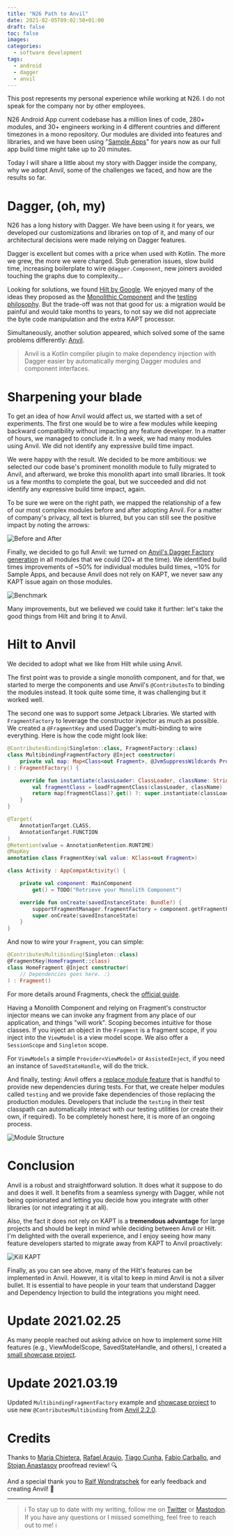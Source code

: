 ```yaml
---
title: "N26 Path to Anvil"
date: 2021-02-05T09:02:50+01:00
draft: false
toc: false
images:
categories:
  - software development
tags:
  - android
  - dagger
  - anvil
---
```


This post represents my personal experience while working at N26. I do not speak for the company nor by other employees.

N26 Android App current codebase has a million lines of code, 280+ modules, and 30+ engineers working in 4 different countries and different timezones in a mono repository. Our modules are divided into features and libraries, and we have been using "[Sample Apps](https://cashapp.github.io/2020-08-25/attacking-build-times-with-sample-apps)" for years now as our full app build time might take up to 20 minutes.

Today I will share a little about my story with Dagger inside the company, why we adopt Anvil, some of the challenges we faced, and how are the results so far.

# Dagger, (oh, my)

N26 has a long history with Dagger. We have been using it for years, we developed our customizations and libraries on top of it, and many of our architectural decisions were made relying on Dagger features.

Dagger is excellent but comes with a price when used with Kotlin. The more we grew, the more we were charged. Stub generation issues, slow build time, increasing boilerplate to wire `@dagger.Component`, new joiners avoided touching the graphs due to complexity...

Looking for solutions, we found [Hilt by Google](https://dagger.dev/hilt/). We enjoyed many of the ideas they proposed as the [Monolithic Component](https://dagger.dev/hilt/monolithic.html) and the [testing philosophy](https://dagger.dev/hilt/testing.html). But the trade-off was not that good for us: a migration would be painful and would take months to years, to not say we did not appreciate the byte code manipulation and the extra KAPT processor.

Simultaneously, another solution appeared, which solved some of the same problems differently: [Anvil](https://github.com/square/anvil).

> Anvil is a Kotlin compiler plugin to make dependency injection with Dagger easier by automatically merging Dagger modules and component interfaces.

# Sharpening your blade

To get an idea of how Anvil would affect us, we started with a set of experiments. The first one would be to wire a few modules while keeping backward compatibility without impacting any feature developer. In a matter of hours, we managed to conclude it. In a week, we had many modules using Anvil. We did not identify any expressive build time impact.

We were happy with the result. We decided to be more ambitious: we selected our code base's prominent monolith module to fully migrated to Anvil, and afterward, we broke this monolith apart into small libraries. It took us a few months to complete the goal, but we succeeded and did not identify any expressive build time impact, again.

To be sure we were on the right path, we mapped the relationship of a few of our most complex modules before and after adopting Anvil. For a matter of company's privacy, all text is blurred, but you can still see the positive impact by noting the arrows:

![Before and After](/images/2021/02/05/before-and-after.png)

Finally, we decided to go full Anvil: we turned on [Anvil's Dagger Factory generation](https://github.com/square/anvil#dagger-factory-generation) in all modules that we could (20+ at the time). We identified build times improvements of ~50% for individual modules build times, ~10% for Sample Apps, and because Anvil does not rely on KAPT, we never saw any KAPT issue again on those modules.

![Benchmark](/images/2021/02/05/benchmark.png)

Many improvements, but we believed we could take it further: let's take the good things from Hilt and bring it to Anvil.

# Hilt to Anvil

We decided to adopt what we like from Hilt while using Anvil.

The first point was to provide a single monolith component, and for that, we started to merge the components and use Anvil's `@ContributesTo` to binding the modules instead. It took quite some time, it was challenging but it worked well.

The second one was to support some Jetpack Libraries. We started with `FragmentFactory` to leverage the constructor injector as much as possible. We created a `@FragmentKey` and used Dagger's multi-binding to wire everything. Here is how the code might look like:

```kotlin
@ContributesBinding(Singleton::class, FragmentFactory::class)
class MultibindingFragmentFactory @Inject constructor(
    private val map: Map<Class<out Fragment>, @JvmSuppressWildcards Provider<Fragment>>
) : FragmentFactory() {

    override fun instantiate(classLoader: ClassLoader, className: String): Fragment {
        val fragmentClass = loadFragmentClass(classLoader, className)
        return map[fragmentClass]?.get() ?: super.instantiate(classLoader, className)
    }
}

@Target(
    AnnotationTarget.CLASS,
    AnnotationTarget.FUNCTION
)
@Retention(value = AnnotationRetention.RUNTIME)
@MapKey
annotation class FragmentKey(val value: KClass<out Fragment>)

class Activity : AppCompatActivity() {

    private val component: MainComponent
        get() = TODO("Retrieve your Monolith Component")

    override fun onCreate(savedInstanceState: Bundle?) {
        supportFragmentManager.fragmentFactory = component.getFragmentFactory()
        super.onCreate(savedInstanceState)
    }
}
```

And now to wire your `Fragment`, you can simple:

```kotlin
@ContributesMultibinding(Singleton::class)
@FragmentKey(HomeFragment::class)
class HomeFragment @Inject constructor(
    // Dependencies goes here. :)
) : Fragment()
```

For more details around Fragments, check the [official guide](https://developer.android.com/guide/fragments).

Having a Monolith Component and relying on Fragment's constructor injector means we can invoke any fragment from any place of our application, and things "will work". Scoping becomes intuitive for those classes. If you inject an object in the `Fragment` is a fragment scope, if you inject into the `ViewModel` is a view model scope. We also offer a `SessionScope` and `Singleton` scope.

For `ViewModels` a simple `Provider<ViewModel>` or `AssistedInject`, if you need an instance of `SavedStateHandle`, will do the trick.

And finally, testing: Anvil offers a [replace module feature](https://github.com/square/anvil#exclusions) that is handful to provide new dependencies during tests. For that, we create helper modules called `testing` and we provide fake dependencies of those replacing the production modules. Developers that include the `testing` in their test classpath can automatically interact with our testing utilities (or create their own, if required). To be completely honest here, it is more of an ongoing process.

![Module Structure](/images/2021/02/05/module-structure.png)

# Conclusion

Anvil is a robust and straightforward solution. It does what it suppose to do and does it well. It benefits from a seamless synergy with Dagger, while not being opinionated and letting you decide how you integrate with other libraries (or not integrating it at all).

Also, the fact it does not rely on KAPT is a **tremendous advantage** for large projects and should be kept in mind while deciding between Anvil or Hilt. I'm delighted with the overall experience, and I enjoy seeing how many feature developers started to migrate away from KAPT to Anvil proactively:

![Kill KAPT](/images/2021/02/05/no-more-kapt.png)

Finally, as you can see above, many of the Hilt's features can be implemented in Anvil. However, it is vital to keep in mind Anvil is not a silver bullet. It is essential to have people in your team that understand Dagger and Dependency Injection to build the integrations you might need.

# Update 2021.02.25

As many people reached out asking advice on how to implement some Hilt features (e.g., ViewModelScope, SavedStateHandle, and others), I created a [small showcase project](https://github.com/marcellogalhardo/hilt-to-anvil).

# Update 2021.03.19

Updated `MultibindingFragmentFactory` example and [showcase project](https://github.com/marcellogalhardo/hilt-to-anvil)  to use new `@ContributesMultibinding` from [Anvil 2.2.0](https://github.com/square/anvil/releases/tag/v2.2.0).

# Credits

Thanks to [Maria Chietera](https://twitter.com/maryte_chietera), [Rafael Araujo](https://twitter.com/orafaaraujo), [Tiago Cunha](https://twitter.com/laggedHero), [Fabio Carballo](https://twitter.com/fabiocarballo), and [Stojan Anastasov](https://twitter.com/s_anastasov) proofread review! 🔍

And a special thank you to [Ralf Wondratschek](https://twitter.com/vRallev) for early feedback and creating Anvil! :knife:

---

> ℹ️ To stay up to date with my writing, follow me on [Twitter](https://twitter.com/marcellogalhard) or [Mastodon](http://androiddev.social/@mg). If you have any questions or I missed something, feel free to reach out to me! ℹ️
